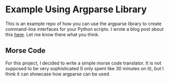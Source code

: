 # Example Using Argparse Library 

This is an example repo of how you can use the argparse library to create command-line interfaces for your Python scripts. I wrote a blog post about this [here](https://andresberejnoi.com/command-line-interface-python-argparse/). Let me know there what you think. 

## Morse Code
For this project, I decided to write a simple morse code translator. It is not supposed to be very sophisticated (I only spent like 30 minutes on it), but I think it can showcase how argparse can be used.